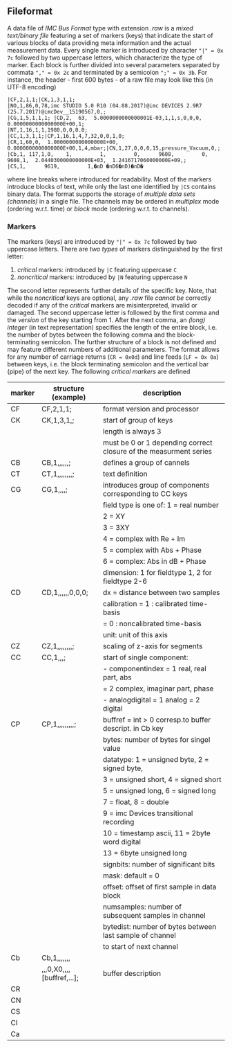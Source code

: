 
## Fileformat

A data file of _IMC Bus Format_ type with extension _.raw_ is a _mixed text/binary
file_ featuring a set of markers (keys) that indicate the start of various blocks
of data providing meta information and the actual measurement data. Every single
marker is introduced by character `"|" = 0x 7c` followed by two uppercase letters,
which characterize the type of marker. Each block is further divided into several
parameters separated by commata `"," = 0x 2c` and terminated by a semicolon
`";" = 0x 3b`. For instance, the header - first 600 bytes - of a raw file may
look like this (in UTF-8 encoding)

```
|CF,2,1,1;|CK,1,3,1,1;
|NO,1,86,0,78,imc STUDIO 5.0 R10 (04.08.2017)@imc DEVICES 2.9R7 (25.7.2017)@imcDev__15190567,0,;
|CG,1,5,1,1,1; |CD,2,  63,  5.0000000000000001E-03,1,1,s,0,0,0,  0.0000000000000000E+00,1;
|NT,1,16,1,1,1980,0,0,0.0;       |CC,1,3,1,1;|CP,1,16,1,4,7,32,0,0,1,0;
|CR,1,60,0,  1.0000000000000000E+00,  0.0000000000000000E+00,1,4,mbar;|CN,1,27,0,0,0,15,pressure_Vacuum,0,;
|Cb,1, 117,1,0,    1,         1,         0,      9608,         0,      9608,1,  2.0440300000000000E+03,  1.2416717060000000E+09,;
|CS,1,      9619,         1,�oD	�nD6�nD)�nD�
```

where line breaks where introduced for readability. Most of the markers introduce
blocks of text, while only the last one identified by `|CS` contains binary data.
The format supports the storage of _multiple data sets (channels)_ in a single
file. The channels may be ordered in _multiplex_ mode (ordering w.r.t. time) or
_block_ mode (ordering w.r.t. to channels).

### Markers

The markers (keys) are introduced by `"|" = 0x 7c` followed by two uppercase
letters. There are _two types_ of markers distinguished by the first letter:

1. _critical_ markers: introduced by `|C` featuring uppercase `C`
1. _noncritical_ markers: introduced by `|N` featuring uppercase `N`  

The second letter represents further details of the specific key. Note, that
while the _noncritical_ keys are optional, any _.raw_ file _cannot be_ correctly
decoded if any of the _critical_ markers are misinterpreted, invalid or damaged.
The second uppercase letter is followed by the first comma and the _version_
of the key starting from 1. After the next comma, an _(long) integer_ (in text
representation) specifies the length of the entire block, i.e. the number of
bytes between the following comma and the block-terminating semicolon. The further
structure of a block is not defined and may feature different numbers of additional
parameters. The format allows for any number of carriage returns (`CR = 0x0d`)
and line feeds (`LF = 0x 0a`) between keys, i.e. the block terminating semicolon
and the vertical bar (pipe) of the next key. The following _critical markers_
are defined

| marker | structure (example)                                                                           | description                                             |
|--------|-----------------------------------------------------------------------------------------------|---------------------------------------------------------|
| CF     | CF,2,1,1;                                                                                     | format version and processor                            |
| CK     | CK,1,3,1,<closed>;                                                                            | start of group of keys                                  |
|        |                                                                                               | length is always 3                                      |
|        |                                                                                               | <closed> must be 0 or 1 depending correct closure of the measurment series |
| CB     | CB,1,<length>,<groupindex>,<namelength>,<name>,<commentlength>,<comment>;                     | defines a group of cannels                              |
| CT     | CT,1,<length>,<groupindex>,<namelength>,<name>,<textlength>,<text>,<commentlength>,<comment>; | text definition                                         |
| CG     | CG,1,<length>,<numberofcompontent>,<fieldtype>,<dimension>;                                   | introduces group of components corresponding to CC keys |
|        |                                                                                               | field type is one of:  1 = real number                  |
|        |                                                                                               |                        2 = XY                           |
|        |                                                                                               |                        3 = 3XY                          |
|        |                                                                                               |                        4 = complex with Re + Im         |
|        |                                                                                               |                        5 = complex with Abs + Phase     |
|        |                                                                                               |                        6 = complex: Abs in dB + Phase   |
|        |                                                                                               | dimension: 1 for fieldtype 1, 2 for fieldtype 2-6       |
| CD     | CD,1,<length>,<dx>,<calibration>,<unitlength>,<unit>,0,0,0;                                   | dx = distance between two samples                       |
|        |                                                                                               | calibration = 1 : calibrated time-basis                 |
|        |                                                                                               |             = 0 : noncalibrated time-basis              |
|        |                                                                                               | unit: unit of this axis                                 |
| CZ     | CZ,1,<length>,<dz>,<dzcalibration>,<z0>,<z0calibration>,<unitlength>,<unit>,<segmentlength>;  | scaling of z-axis for segments                          |
| CC     | CC,1,<length>,<componentindex>,<analogdigital>;                                               | start of single component:                              |
|        |                                                                                               |  - componentindex = 1 real, real part, abs              |
|        |                                                                                               |                   = 2 complex, imaginar part, phase     |
|        |                                                                                               |  - analogdigital = 1 analog = 2 digital                 |
| CP     | CP,1,<lenght>,<buffref>,<bytes>,<datatype>,<signbits>,<mask>,<offset>,<numsamples>,<bytedist>;| buffref = int > 0 corresp.to buffer descript. in Cb key |
|        |                                                                                               | bytes: number of bytes for singel value                 |
|        |                                                                                               | datatype: 1 = unsigned byte, 2 = signed byte,           |
|        |                                                                                               |           3 = unsigned short, 4 = signed short          |
|        |                                                                                               |           5 = unsigned long, 6 = signed long            |
|        |                                                                                               |           7 = float, 8 = double                         |
|        |                                                                                               |           9 = imc Devices transitional recording        |
|        |                                                                                               |           10 = timestamp ascii, 11 = 2byte word digital |
|        |                                                                                               |           13 = 6byte unsigned long                      |
|        |                                                                                               | signbits: number of significant bits                    |
|        |                                                                                               | mask: default = 0                                       |
|        |                                                                                               | offset: offset of first sample in data block            |
|        |                                                                                               | numsamples: number of subsequent samples in channel     |
|        |                                                                                               | bytedist: number of bytes between last sample of channel|
|        |                                                                                               | to start of next channel                                |
| Cb     | Cb,1,<lenght>,<numbuff>,<bytesinuserinfo>,<buffref>,<indexsamplekey>,<offsetbuffer>,          |                                                         |
|        |      <bufferlength>,<offset>,<fillbytes>,0,X0,<addtime>,<userinfo>,<newevent>,[buffref,...];  | buffer description                                      |
| CR     |                      |                                                                                                                        |
| CN     |                      |                                                                                                                        |
| CS     |                      |
| CI     |                      |                                                                                                                        |
| Ca     |                      |                                                                                                                        |
